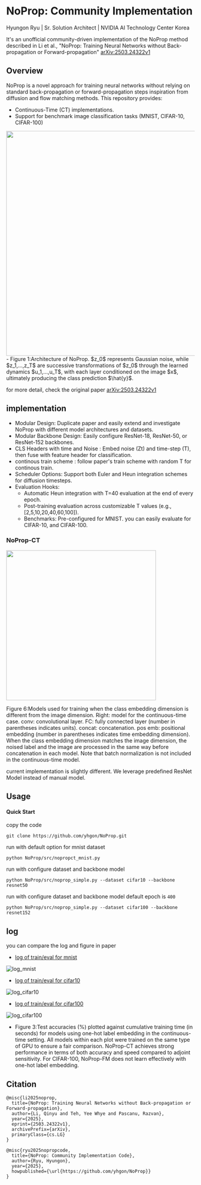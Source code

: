 # NoProp: Community Implementation
Hyungon Ryu | Sr. Solution Architect | NVIDIA AI Technology Center Korea

It's an unofficial community-driven implementation of the NoProp method described in Li et al., "NoProp: Training Neural Networks without Back-propagation or Forward-propagation" [arXiv:2503.24322v1](https://arxiv.org/html/2503.24322v1)

## Overview

NoProp is a novel approach for training neural networks without relying on standard back-propagation or forward-propagation steps inspiration from diffusion and flow matching methods. 
This repository provides:
 - Continuous-Time (CT) implementations.
 - Support for benchmark image classification tasks (MNIST, CIFAR-10, CIFAR-100) 
 
 
 <img src="https://arxiv.org/html/2503.24322v1/extracted/6324620/plots/Noprop_clear.png" width=600>
- Figure 1:Architecture of NoProp. $z_0$ represents Gaussian noise, while $z_1,…,z_T$ are successive transformations of $z_0$ through the learned dynamics $u_1,…,u_T$, with each layer conditioned on the image $x$, ultimately producing the class prediction $\hat{y}$.

for more detail, check the original paper [arXiv:2503.24322v1](https://arxiv.org/html/2503.24322v1)

## implementation  
- Modular Design: Duplicate paper and easily extend and investigate NoProp with different model architectures and datasets.
- Modular Backbone Design: Easily configure ResNet-18, ResNet-50, or ResNet-152 backbones.
- CLS Headers with time and Noise : Embed noise (Zt) and time-step (T), then fuse with feature header for classification.
- continous train scheme : follow paper's train scheme with random T for continous train. 
- Scheduler Options: Support both Euler and Heun integration schemes for diffusion timesteps.
- Evaluation Hooks:
  - Automatic Heun integration with T=40 evaluation at the end of every epoch.
  - Post-training evaluation across customizable T values (e.g., [2,5,10,20,40,60,100]).
  - Benchmarks: Pre-configured for MNIST. you can easily evaluate for CIFAR-10, and CIFAR-100.

### NoProp-CT 

 <img src="https://arxiv.org/html/2503.24322v1/extracted/6324620/plots/model2.png" width=400>
 
Figure 6:Models used for training when the class embedding dimension is different from the image dimension. Right: model for the continuous-time case. conv: convolutional layer. FC: fully connected layer (number in parentheses indicates units). concat: concatenation. pos emb: positional embedding (number in parentheses indicates time embedding dimension). When the class embedding dimension matches the image dimension, the noised label and the image are processed in the same way before concatenation in each model. Note that batch normalization is not included in the continuous-time model.

current implementation  is slightly different. We leverage predefined ResNet Model instead of manual model. 
 
## Usage 
 
#### Quick Start 

copy the code
```
git clone https://github.com/yhgon/NoProp.git
```

run with default option for mnist dataset
```
python NoProp/src/nopropct_mnist.py
```

run with configure dataset and backbone model 
```
python NoProp/src/noprop_simple.py --dataset cifar10 --backbone resnet50
```

run with configure dataset and backbone model  default epoch is `400`
```
python NoProp/src/noprop_simple.py --dataset cifar100 --backbone resnet152
```

## log 
you can compare the log and figure in paper
- [log of train/eval for mnist](logs/log_mnist.md)

![log_mnist](https://arxiv.org/html/2503.24322v1/extracted/6324620/plots/continuous_MNIST.png)

- [log of train/eval for cifar10](logs/log_cifar10.md)

 ![log_cifar10](https://arxiv.org/html/2503.24322v1/extracted/6324620/plots/continuous_CIFAR-10.png)

- [log of train/eval for cifar100](logs/log_cifar100.md) 

![log_cifar100](https://arxiv.org/html/2503.24322v1/extracted/6324620/plots/continuous_CIFAR-100.png)

- Figure 3:Test accuracies (%) plotted against cumulative training time (in seconds) for models using one-hot label embedding in the continuous-time setting. All models within each plot were trained on the same type of GPU to ensure a fair comparison. NoProp-CT achieves strong performance in terms of both accuracy and speed compared to adjoint sensitivity. For CIFAR-100, NoProp-FM does not learn effectively with one-hot label embedding.



## Citation 
```
@misc{li2025noprop,
  title={NoProp: Training Neural Networks without Back-propagation or Forward-propagation},
  author={Li, Qinyu and Teh, Yee Whye and Pascanu, Razvan},
  year={2025},
  eprint={2503.24322v1},
  archivePrefix={arXiv},
  primaryClass={cs.LG}
}
```

```
@misc{ryu2025nopropcode,
  title={NoProp: Community Implementation Code},
  author={Ryu, Hyungon},
  year={2025},
  howpublished={\url{https://github.com/yhgon/NoProp}} 
}
```



